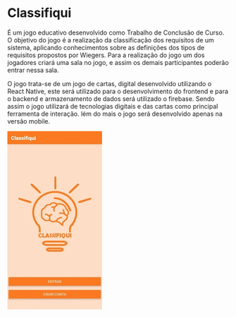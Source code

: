 # Classifiqui

É um jogo educativo desenvolvido como Trabalho de Conclusão de Curso. O objetivo do jogo é a realização da classificação dos requisitos 
de um sistema, aplicando conhecimentos sobre as definições dos tipos de requisitos propostos por Wiegers. Para a realização do jogo um dos 
jogadores criará uma sala no jogo, e assim os demais participantes poderão entrar nessa sala.

O jogo trata-se de um jogo de cartas, digital desenvolvido utilizando o React Native, este será utilizado para o desenvolvimento do frontend e para o backend e 
armazenamento de dados será utilizado o firebase. Sendo assim o jogo utilizará de tecnologias digitais e das cartas como principal ferramenta de interação. lém do mais o jogo será desenvolvido apenas na versão mobile.

![](classifiqui.gif)
